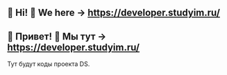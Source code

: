 👋 Hi!
👀 We here -> https://developer.studyim.ru/
------------
👋 Привет!
👀 Мы тут -> https://developer.studyim.ru/
------------
Тут будут коды проекта DS.
